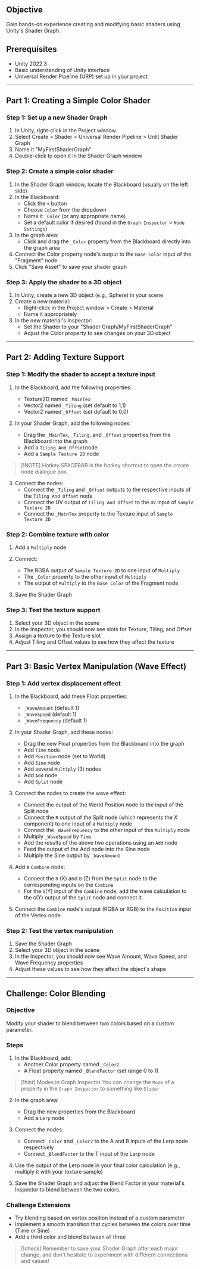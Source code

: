 ## Objective

Gain hands-on experience creating and modifying basic shaders using Unity's Shader Graph. 

## Prerequisites

- Unity 2022.3
- Basic understanding of Unity interface
- Universal Render Pipeline (URP) set up in your project

---
## Part 1: Creating a Simple Color Shader

### Step 1: Set up a new Shader Graph

1. In Unity, right-click in the Project window
2. Select Create > Shader > Universal Render Pipeline > Unlit Shader Graph
3. Name it "MyFirstShaderGraph"
4. Double-click to open it in the Shader Graph window

### Step 2: Create a simple color shader

1. In the Shader Graph window, locate the Blackboard (usually on the left side)
2. In the Blackboard:
   - Click the `+` button
   - Choose `Color` from the dropdown
   - Name it `_Color` (or any appropriate name)
   - Set a default color if desired (found in the `Graph Inspector` > `Node Settings`)
3. In the graph area:
   - Click and drag the `_Color` property from the Blackboard directly into the graph area
4. Connect the Color property node's output to the `Base Color` input of the "Fragment" node
5. Click "Save Asset" to save your shader graph

### Step 3: Apply the shader to a 3D object

1. In Unity, create a new 3D object (e.g., Sphere) in your scene
2. Create a new material:
   - Right-click in the Project window > Create > Material
   - Name it appropriately
3. In the new material's Inspector:
   - Set the Shader to your "Shader Graph/MyFirstShaderGraph"
   - Adjust the Color property to see changes on your 3D object

---
## Part 2: Adding Texture Support

### Step 1: Modify the shader to accept a texture input

1. In the Blackboard, add the following properties:
   - Texture2D named `_MainTex`
   - Vector2 named `_Tiling` (set default to 1,1)
   - Vector2 named `_Offset` (set default to 0,0)

1. In your Shader Graph, add the following nodes:
   - Drag the `_MainTex`, `_Tiling`, and `_Offset` properties from the Blackboard into the graph
   - Add a `Tiling And Offset`node
   - Add a `Sample Texture 2D` node


> [!NOTE] Hotkey
> SPACEBAR is the hotkey shortcut to open the create node dialogue box.


3. Connect the nodes:
   - Connect the `_Tiling` and `_Offset` outputs to the respective inputs of the `Tiling And Offset` node
   - Connect the UV output of `Tiling And Offset` to the `UV` input of `Sample Texture 2D`
   - Connect the `_MainTex` property to the Texture input of `Sample Texture 2D`

### Step 2: Combine texture with color

1. Add a `Multiply` node
2. Connect:
   - The RGBA output of `Sample Texture 2D` to one input of `Multiply`
   - The `_Color` property to the other input of `Multiply`
   - The output of `Multiply` to the `Base Color` of the Fragment node

3. Save the Shader Graph

### Step 3: Test the texture support
1. Select your 3D object in the scene
2. In the Inspector, you should now see slots for Texture, Tiling, and Offset
3. Assign a texture to the Texture slot
4. Adjust Tiling and Offset values to see how they affect the texture

---
## Part 3: Basic Vertex Manipulation (Wave Effect)

### Step 1: Add vertex displacement effect

1. In the Blackboard, add these Float properties:
   - `_WaveAmount` (default 1)
   - `_WaveSpeed` (default 1)
   - `_WaveFrequency` (default 1)

1. In your Shader Graph, add these nodes:
   - Drag the new Float properties from the Blackboard into the graph
   - Add `Time` node
   - Add `Position` node (set to World)
   - Add `Sine` node
   - Add several `Multiply` (3) nodes
   - Add `Add` node
   - Add `Split` node

3. Connect the nodes to create the wave effect:
	- Connect the output of the World Position node to the input of the Split node
	- Connect the `R` output of the Split node (which represents the X component) to one input of a `Multiply` node
	- Connect the `_WaveFrequency` to the other input of this `Multiply` node
	- Multiply `_WaveSpeed` by `Time`
	- Add the results of the above two operations using an `Add` node
	- Feed the output of the Add node into the Sine node
	- Multiply the Sine output by `_WaveAmount`

4. Add a `Combine` node:
   - Connect the `R` (X) and `B` (Z) from the `Split` node to the corresponding inputs on the `Combine`
   - For the `G`(Y) input of the `Combine` node, add the wave calculation to the `G`(Y) output of the `Split` node and connect it.

5. Connect the `Combine` node's output (RGBA or RGB) to the `Position` input of the Vertex node

### Step 2: Test the vertex manipulation

1. Save the Shader Graph
2. Select your 3D object in the scene
3. In the Inspector, you should now see Wave Amount, Wave Speed, and Wave Frequency properties
4. Adjust these values to see how they affect the object's shape

---
## Challenge: Color Blending

### Objective
Modify your shader to blend between two colors based on a custom parameter.

### Steps

1. In the Blackboard, add:
   - Another Color property named `_Color2`
   - A Float property named `_BlendFactor` (set range 0 to 1)
	
> [!hint] Modes in Graph Inspector
> You can change the `Mode` of a property in the `Graph Inspector` to something like `Slider`

2. In the graph area:
   - Drag the new properties from the Blackboard
   - Add a `Lerp` node

3. Connect the nodes:
   - Connect `_Color` and `_Color2` to the A and B inputs of the Lerp node respectively
   - Connect `_BlendFactor` to the T input of the Lerp node

4. Use the output of the Lerp node in your final color calculation (e.g., multiply it with your texture sample)

5. Save the Shader Graph and adjust the Blend Factor in your material's Inspector to blend between the two colors.

### Challenge Extensions

- Try blending based on vertex position instead of a custom parameter
- Implement a smooth transition that cycles between the colors over time (Time or Sine)
- Add a third color and blend between all three

> [!check] 
> Remember to save your Shader Graph after each major change, and don't hesitate to experiment with different connections and values!